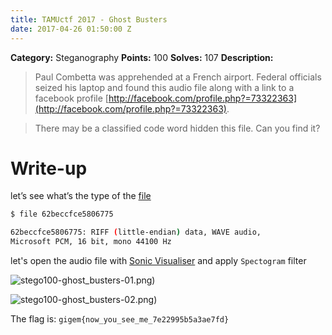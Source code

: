 ```yaml
---
title: TAMUctf 2017 - Ghost Busters
date: 2017-04-26 01:50:00 Z
---
```


**Category:** Steganography
**Points:** 100
**Solves:** 107
**Description:**

> Paul Combetta was apprehended at a French airport. Federal officials seized his laptop and found this audio file along with a link to a facebook profile [http://facebook.com/profile.php?=73322363](http://facebook.com/profile.php?=73322363).

> There may be a classified code word hidden this file. Can you find it?

# Write-up

let’s see what’s the type of the [file](https://github.com/dbaser/ctfs/blob/master/TAMUctf-2017/stego100-ghost_busters/62beccfce5806775)

```bash
$ file 62beccfce5806775

62beccfce5806775: RIFF (little-endian) data, WAVE audio, 
Microsoft PCM, 16 bit, mono 44100 Hz
```    

let's open the audio file with [Sonic Visualiser](http://www.sonicvisualiser.org/) and apply `Spectogram` filter

![stego100-ghost_busters-01.png)](https://raw.githubusercontent.com/dbaser/ctfs/master/TAMUctf-2017/stego100-ghost_busters/stego100-ghost_busters-01.png)

![stego100-ghost_busters-02.png)](https://raw.githubusercontent.com/dbaser/ctfs/master/TAMUctf-2017/stego100-ghost_busters/stego100-ghost_busters-02.png)

The flag is: `gigem{now_you_see_me_7e22995b5a3ae7fd}`